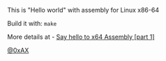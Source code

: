 This is "Hello world" with assembly for Linux x86-64

Build it with: `make`

More details at - [Say hello to x64 Assembly [part 1]](http://0xax.blogspot.com/2014/08/say-hello-to-x64-assembly-part-1.html)

[@0xAX](http://twitter.com/0xAX)
